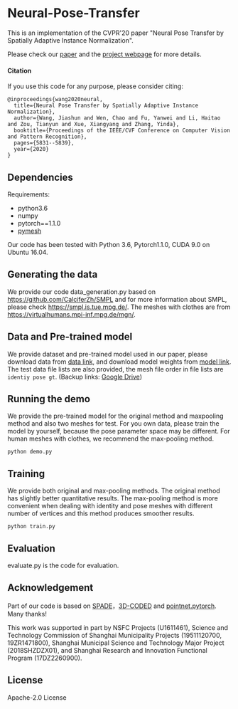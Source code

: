 # Neural-Pose-Transfer

This is an implementation of the CVPR'20 paper "Neural Pose Transfer by Spatially Adaptive Instance Normalization".

Please check our [paper](https://arxiv.org/abs/2003.07254) and the [project webpage](https://jiashunwang.github.io/Neural-Pose-Transfer/) for more details.

#### Citation

If you use this code for any purpose, please consider citing:
```
@inproceedings{wang2020neural,
  title={Neural Pose Transfer by Spatially Adaptive Instance Normalization},
  author={Wang, Jiashun and Wen, Chao and Fu, Yanwei and Li, Haitao and Zou, Tianyun and Xue, Xiangyang and Zhang, Yinda},
  booktitle={Proceedings of the IEEE/CVF Conference on Computer Vision and Pattern Recognition},
  pages={5831--5839},
  year={2020}
}
```

## Dependencies

Requirements:
- python3.6
- numpy
- pytorch==1.1.0
- [pymesh](https://pymesh.readthedocs.io/en/latest/)

Our code has been tested with Python 3.6, Pytorch1.1.0, CUDA 9.0 on Ubuntu 16.04.

## Generating the data
We provide our code data_generation.py based on https://github.com/CalciferZh/SMPL and for more information about SMPL, please check https://smpl.is.tue.mpg.de/. The meshes with clothes are from https://virtualhumans.mpi-inf.mpg.de/mgn/.

## Data and Pre-trained model
We provide dataset and pre-trained model used in our paper, please download data from [data link](http://www.sdspeople.fudan.edu.cn/fuyanwei/download/NeuralPoseTransfer/data/), and download model weights from [model link](http://www.sdspeople.fudan.edu.cn/fuyanwei/download/NeuralPoseTransfer/ckpt/). The test data file lists are also provided, the mesh file order in file lists are `identiy pose gt`.
(Backup links: [Google Drive](https://drive.google.com/drive/folders/1ZduWjWn5sqbiU7aG2VSFm5YcdGudFTwk?usp=sharing))

## Running the demo
We provide the pre-trained model for the original method and maxpooling method and also two meshes for test. For you own data, please train the model by yourself, because the pose parameter space may be different. For human meshes with clothes, we recommend the max-pooling method.
```
python demo.py
```


## Training
We provide both original and max-pooling methods. The original method has slightly better quantitative results. The max-pooling method is more convenient when dealing with identity and pose meshes with different number of vertices and this method produces smoother results.
```
python train.py
```

## Evaluation
evaluate.py is the code for evaluation.

## Acknowledgement
Part of our code is based on [SPADE](https://github.com/NVlabs/SPADE)，[3D-CODED](https://github.com/ThibaultGROUEIX/3D-CODED) and [pointnet.pytorch](https://github.com/fxia22/pointnet.pytorch
). Many thanks!

This work was supported in part by NSFC Projects (U1611461), Science and Technology Commission of Shanghai Municipality Projects (19511120700, 19ZR1471800), Shanghai Municipal Science and Technology Major Project (2018SHZDZX01), and Shanghai Research and Innovation Functional Program (17DZ2260900).

## License
Apache-2.0 License
